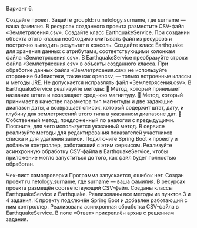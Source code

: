 Вариант 6.

Создайте проект. Задайте groupId: ru.netology.surname, где surname — ваша фамилия. В ресурсах созданного проекта разместите CSV-файл «Землетрясения.csv».
Создайте класс EarthquakeService. При создании объекта этого класса необходимо считывать файл из ресурсов и построчно выводить результат в консоль.
Создайте класс Earthquake для хранения данных с атрибутами, соответствующими колонкам файла «Землетрясения.csv».
В EarthquakeService преобразуйте строки файла «Землетрясения.csv» в объекты созданного класса.
При обработке данных файла «Землетрясения.csv» не используйте сторонние библиотеки, такие как opencsv, — только встроенные классы и методы JRE.
Не допускается исправлять файл «Землетрясения.csv».
В EarthquakeService реализуйте методы:
 Метод, который принимает название штата и возвращает среднюю магнитуду.
 Метод, который принимает в качестве параметра тип магнитуды и две задающие диапазон даты, а возвращает список, который содержит штат, дату, и глубину для землетрясений этого типа в указанном диапазоне дат.
 Собственный метод, предложенный по аналогии с предыдущими. Поясните, для чего используется указанный метод.
В сервисе реализуйте методы для редактирования показателей участников списка и для удаления записи.
Подключите Spring Boot к проекту и добавьте контроллер, работающий с этим сервисом.
Реализуйте асинхронную обработку CSV-файла в EarthquakeService, чтобы приложение могло запуститься до того, как файл будет полностью обработан.

Чек-лист самопроверки
Программа запускается, ошибок нет.
Создан проект ru.netology.surname, где surname — ваша фамилия.
В ресурсах проекта размещён соответствующий CSV-файл.
Созданы классы EarthquakeService и Earthquake.
Реализованы все методы из пунктов 3 и 4 задания.
К проекту подключён Spring Boot и добавлен работающий с ним контроллер.
Реализована асинхронная обработка CSV-файла в EarthquakeService.
В поле «Ответ» прикреплён архив с решением задания.
